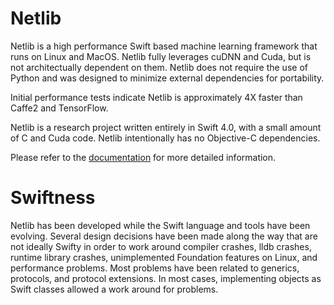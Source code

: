 # Netlib
Netlib is a high performance Swift based machine learning framework that runs on Linux and MacOS. Netlib fully leverages cuDNN and Cuda, but is not architectually dependent on them. Netlib does not require the use of Python and was designed to minimize external dependencies for portability.

Initial performance tests indicate Netlib is approximately 4X faster than Caffe2 and TensorFlow.

Netlib is a research project written entirely in Swift 4.0, with a small amount of C and Cuda code. Netlib intentionally has no Objective-C dependencies.

Please refer to the [documentation](https://github.com/ewconnell/Netlib/wiki/Netlib) for more detailed information.

# Swiftness
Netlib has been developed while the Swift language and tools have been evolving. Several design decisions have been made along the way that are not ideally Swifty in order to work around compiler crashes, lldb crashes, runtime library crashes, unimplemented Foundation features on Linux, and performance problems. Most problems have been related to generics, protocols, and protocol extensions. In most cases, implementing objects as Swift classes allowed a work around for problems.


